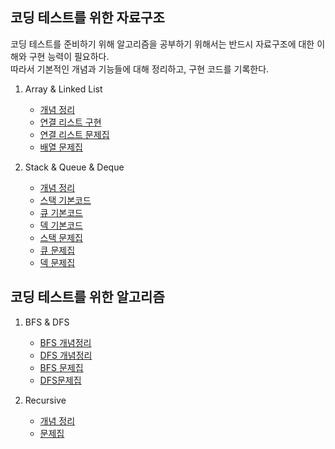 ## 코딩 테스트를 위한 자료구조

코딩 테스트를 준비하기 위해 알고리즘을 공부하기 위해서는 반드시 자료구조에 대한 이해와 구현 능력이 필요하다.  
따라서 기본적인 개념과 기능들에 대해 정리하고, 구현 코드를 기록한다.

1. Array & Linked List

   - [개념 정리](https://pervin0527.notion.site/Array-Linked-List-db6e4bdfc9ba42cca66b74753ecab41d?pvs=4)
   - [연결 리스트 구현](./data_structure/linked_list.ipynb)
   - [연결 리스트 문제집](https://www.acmicpc.net/problemset?sort=ac_desc&algo=154)
   - [배열 문제집](https://www.acmicpc.net/step/6)

2. Stack & Queue & Deque

   - [개념 정리](https://pervin0527.notion.site/Stack-3443db26fa7241ddb9c7ac421b779b00?pvs=4)
   - [스택 기본코드](./data_structure/stack.ipynb)
   - [큐 기본코드](./data_structure/queue.ipynb)
   - [덱 기본코드](./data_structure/deque.ipynb)
   - [스택 문제집](https://www.acmicpc.net/problemset?sort=ac_desc&algo=71)
   - [큐 문제집](https://www.acmicpc.net/problemset?sort=ac_desc&algo=72)
   - [덱 문제집](https://www.acmicpc.net/problemset?sort=ac_desc&algo=73)

## 코딩 테스트를 위한 알고리즘

1. BFS & DFS

   - [BFS 개념정리](https://www.notion.so/pervin0527/Breadth-First-Search-BFS-987bd40284b1421ca72f734fc57f2363?pvs=4)
   - [DFS 개념정리](https://www.notion.so/pervin0527/Depth-First-Search-DFS-7e051dd35e284c898788f5fdbd76b176?pvs=4)
   - [BFS 문제집](https://www.acmicpc.net/problemset?sort=ac_desc&algo=126)
   - [DFS문제집](https://www.acmicpc.net/problemset?sort=ac_desc&algo=127)

2. Recursive
   - [개념 정리](https://pervin0527.notion.site/Recursive-047bf9dfbb0d4f219fd85ad18ec489c5?pvs=4)
   - [문제집](./algorithms/recursive)
